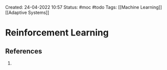 Created: 24-04-2022 10:57
Status: #moc #todo 
Tags: [[Machine Learning]] [[Adaptive Systems]]

# Reinforcement Learning

## References
1. 